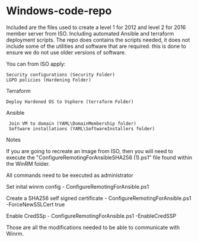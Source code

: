 # Windows-code-repo
Included are the files used to create a level 1 for 2012 and level 2 for 2016 member server from ISO. Including automated Ansible and terraform deployment scripts. The repo does contains the scripts needed, it does not include some of the utilities and software that are required. this is done to ensure we do not use older versions of software.

 You can from ISO apply: 
 
    Security configurations (Security Folder)
    LGPO policies (Hardening Folder)
    
 Terraform 
 
    Deploy Hardened OS to Vsphere (terraform Folder)
 
 Ansible 
 
     Join VM to domain (YAML\DomainMembership folder)
     Software installations (YAML\SoftwareInstallers folder)

Notes

If you are going to recreate an Image from ISO, then you will need to execute the "ConfigureRemotingForAnsibleSHA256 (1).ps1" file found within the WinRM folder.

All commands need to be executed as administrator 

 Set inital winrm config - ConfigureRemotingForAnsible.ps1

 Create a SHA256 self signed certificate - ConfigureRemotingForAnsible.ps1 -ForceNewSSLCert true

 Enable CredSSp - ConfigureRemotingForAnsible.ps1 -EnableCredSSP    

Those are all the modifications needed to be able to communicate with Winrm.
